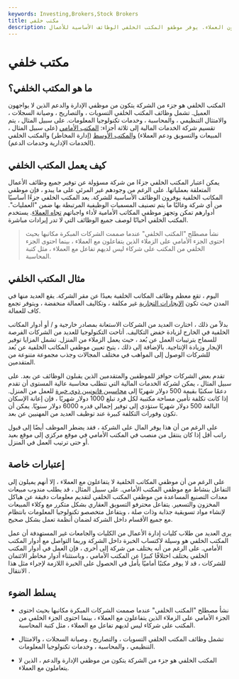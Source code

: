 ```yaml
---
keywords: Investing,Brokers,Stock Brokers
title: مكتب خلفي
description: المكتب الخلفي هو الإدارة وموظفي الدعم الذين لا يواجهون العملاء. يوفر موظفو المكتب الخلفي الوظائف الأساسية للأعمال.
---
```


# مكتب خلفي
## ما هو المكتب الخلفي؟

المكتب الخلفي هو جزء من الشركة يتكون من موظفي الإدارة والدعم الذين لا يواجهون العميل. تشمل وظائف المكتب الخلفي التسويات ، والتصاريح ، وصيانة السجلات ، والامتثال التنظيمي ، والمحاسبة ، وخدمات تكنولوجيا المعلومات. على سبيل المثال ، يتم تقسيم شركة الخدمات المالية إلى ثلاثة أجزاء: [المكتب الأمامي](/frontoffice) (على سبيل المثال ، المبيعات والتسويق ودعم العملاء) [والمكتب الأوسط](/middleoffice) (إدارة المخاطر) والمكتب الخلفي (الخدمات الإدارية وخدمات الدعم).

## كيف يعمل المكتب الخلفي

يمكن اعتبار المكتب الخلفي جزءًا من شركة مسؤولة عن توفير جميع وظائف الأعمال المتعلقة بعملياتها. على الرغم من وجودهم غير المرئي على ما يبدو ، فإن موظفي المكاتب الخلفية يوفرون الوظائف الأساسية للشركة. يعد المكتب الخلفي جزءًا أساسيًا من أي شركة وغالبًا ما يتم تصنيف المسميات الوظيفية المرتبطة بها ضمن "العمليات". أدوارهم تمكن وتجهز موظفي المكاتب الأمامية لأداء واجباتهم [تجاه العملاء](/client-facing). يستخدم المكتب الخلفي أحيانًا لوصف جميع الوظائف التي لا تدر إيرادات مباشرة.

> نشأ مصطلح "المكتب الخلفي" عندما صممت الشركات المبكرة مكاتبها بحيث احتوى الجزء الأمامي على الزملاء الذين يتفاعلون مع العملاء ، بينما احتوى الجزء الخلفي من المكتب على شركاء ليس لديهم تفاعل مع العملاء ، مثل كتبة المحاسبة.

>

## مثال المكتب الخلفي

اليوم ، تقع معظم وظائف المكاتب الخلفية بعيدًا عن مقر الشركة. يقع العديد منها في المدن حيث تكون [الإيجارات التجارية](/lease) غير مكلفة ، وتكاليف العمالة منخفضة ، ويتوفر تجمع كاف للعمالة.

بدلاً من ذلك ، اختارت العديد من الشركات الاستعانة بمصادر خارجية و / أو أدوار المكاتب الخلفية في الخارج لزيادة خفض التكاليف. أتاحت التكنولوجيا للعديد من الشركات الفرصة للسماح بترتيبات العمل عن بُعد ، حيث يعمل الزملاء من المنزل. تشمل المزايا توفير الإيجار وزيادة الإنتاجية. بالإضافة إلى ذلك ، يتيح تعيين موظفي المكاتب الخلفية عن بُعد للشركات الوصول إلى المواهب في مختلف المجالات وجذب مجموعة متنوعة من المتقدمين.

تقدم بعض الشركات حوافز للموظفين والمتقدمين الذين يقبلون الوظائف عن بعد. على سبيل المثال ، يمكن لشركة الخدمات المالية التي تتطلب محاسبة عالية المستوى أن تقدم دعمًا سكنيًا بقيمة 500 دولار شهريًا إلى [محاسبين قانونيين ذوي خبرة](/cpa) للعمل من المنزل. إذا كانت تكلفة تأمين مساحة مكتبية لكل فرد تبلغ 1000 دولار شهريًا ، فإن إعانة الإسكان البالغة 500 دولار شهريًا ستؤدي إلى توفير إجمالي قدره 6000 دولار سنويًا. يمكن أن تكون وفورات التكلفة كبيرة عند توظيف العديد من المهنيين عن بعد.

على الرغم من أن هذا يوفر المال على الشركة ، فقد يضطر الموظف أيضًا إلى قبول راتب أقل إذا كان ينتقل من منصب في المكتب الأمامي في موقع مركزي إلى موقع بعيد أو حتى ترتيب العمل في المنزل.

## إعتبارات خاصة

على الرغم من أن موظفي المكاتب الخلفية لا يتفاعلون مع العملاء ، إلا أنهم يميلون إلى التفاعل بنشاط مع موظفي المكتب الأمامي. على سبيل المثال ، قد يطلب مندوب مبيعات معدات التصنيع المساعدة من موظفي المكتب الخلفي لتقديم معلومات دقيقة عن هياكل المخزون والتسعير. يتفاعل محترفو التسويق العقاري بشكل متكرر مع وكلاء المبيعات لإنشاء مواد تسويقية جذابة وذات صلة ، ويتفاعل متخصصو تكنولوجيا المعلومات بانتظام مع جميع الأقسام داخل الشركة لضمان أنظمة تعمل بشكل صحيح.

يرى العديد من طلاب كليات إدارة الأعمال من الكليات والجامعات غير المستهدفة أن عمل المكتب الخلفي هو وسيلة لاكتساب الخبرة داخل الشركة وربما التواصل مع أدوار المكتب الأمامي. على الرغم من أنه يختلف من شركة إلى أخرى ، فإن العمل في أدوار المكتب الخلفي يختلف اختلافًا كبيرًا عن المكتب الأمامي ، وباستثناء أدوار مخاطر الائتمان للشركات ، قد لا يوفر مكتبًا أماميًا يأمل في الحصول على الخبرة اللازمة لإجراء مثل هذا الانتقال .

## يسلط الضوء

- نشأ مصطلح "المكتب الخلفي" عندما صممت الشركات المبكرة مكاتبها بحيث احتوى الجزء الأمامي على الزملاء الذين يتفاعلون مع العملاء ، بينما احتوى الجزء الخلفي من المكتب على شركاء ليس لديهم تفاعل مع العملاء ، مثل كتبة المحاسبة.

- تشمل وظائف المكتب الخلفي التسويات ، والتصاريح ، وصيانة السجلات ، والامتثال التنظيمي ، والمحاسبة ، وخدمات تكنولوجيا المعلومات.

- المكتب الخلفي هو جزء من الشركة يتكون من موظفي الإدارة والدعم ، الذين لا يتعاملون مع العملاء.

